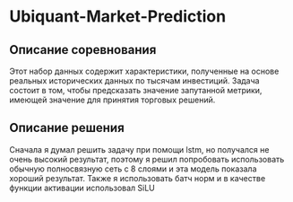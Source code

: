 # Ubiquant-Market-Prediction
## Описание соревнования
Этот набор данных содержит характеристики, полученные на основе реальных исторических данных по тысячам инвестиций. Задача состоит в том, чтобы предсказать значение запутанной метрики, имеющей значение для принятия торговых решений.
## Описание решения
Сначала я думал решить задачу при помощи lstm, но получался не очень высокий результат, поэтому я решил попробовать использовать обычную полносвязную сеть с 8 слоями и эта модель показала хороший результат. Также я использовать батч норм и в качестве функции активации использовал SiLU
